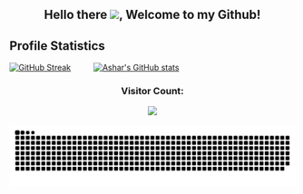 <h2 id="header" align="center"> Hello there <img src="https://media.giphy.com/media/hvRJCLFzcasrR4ia7z/giphy.gif" width="30px"/>, Welcome to my Github! </h2>


<!--
**ashar933/ashar933** is a ✨ _special_ ✨ repository because its `README.md` (this file) appears on your GitHub profile.

Here are some ideas to get you started:

- 🔭 I’m currently working on ...
- 🌱 I’m currently learning ...
- 👯 I’m looking to collaborate on ...
- 🤔 I’m looking for help with ...
- 💬 Ask me about ...
- 📫 How to reach me: ...
- 😄 Pronouns: ...
- ⚡ Fun fact: ...
-->

## Profile Statistics
[![GitHub Streak](https://streak-stats.demolab.com?user=ashar933&theme=neon&border_radius=25&date_format=j%20M%5B%20Y%5D)](https://git.io/streak-stats)
&emsp;
&emsp;
[![Ashar's GitHub stats](https://github-readme-stats.vercel.app/api?username=ashar933&count_private=true&show_icons=true&theme=tokyonight&border_radius=25)](https://github.com/anuraghazra/github-readme-stats)

<div align="center">
  <h3>Visitor Count:</h3>
  <img src="https://profile-counter.glitch.me/ashar933/count.svg" />
  
  
  
![Snake animation](https://github.com/Platane/snk/blob/output/github-contribution-grid-snake.svg)
  </div>

